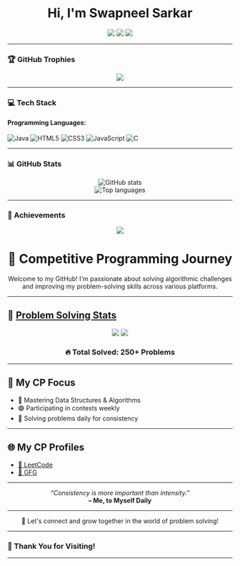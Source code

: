 <h1 align="center">Hi, I'm Swapneel Sarkar</h1>

<p align="center">
  <a href="https://www.linkedin.com/in/swapneel-sarkar-904944331?utm_source=share&utm_campaign=share_via&utm_content=profile&utm_medium=android_app"><img src="https://img.shields.io/badge/LinkedIn-blue?style=flat&logo=linkedin" /></a>
  <a href="mailto:sarkarswapneel14@gmail.com"><img src="https://img.shields.io/badge/Gmail-red?style=flat&logo=gmail&logoColor=white" /></a>
  <a href="https://leetcode.com/u/Swapneel14/"><img src="https://img.shields.io/badge/LeetCode-orange?style=flat&logo=leetcode&logoColor=white" /></a>
</p>

---

### 🏆 GitHub Trophies
<p align="center">
  <img src="https://github-profile-trophy.vercel.app/?username=Swapneel14&theme=algolia&column=7" />
</p>

---

### 💻 Tech Stack

#### Programming Languages:
![Java](https://img.shields.io/badge/Java-ED8B00?style=for-the-badge&logo=java&logoColor=white)
![HTML5](https://img.shields.io/badge/HTML5-e34c26?style=for-the-badge&logo=html5&logoColor=white)
![CSS3](https://img.shields.io/badge/CSS3-264de4?style=for-the-badge&logo=css3&logoColor=white)
![JavaScript](https://img.shields.io/badge/JavaScript-f7df1e?style=for-the-badge&logo=javascript&logoColor=black)
![C](https://img.shields.io/badge/C-00599C?style=for-the-badge&logo=c&logoColor=white)

---

### 📊 GitHub Stats

<p align="center">
  <img src="https://github-readme-stats.vercel.app/api?username=Swapneel14&show_icons=true&theme=radical" alt="GitHub stats" />
  <br />
  <img src="https://github-readme-stats.vercel.app/api/top-langs/?username=Swapneel14&layout=compact&theme=radical" alt="Top languages" />
</p>

---

### 🏁 Achievements

<p align="center">
  <img src="https://github-profile-trophy.vercel.app/?username=Swapneel14&theme=radical" />
</p>
<h1 align="center">🚀 Competitive Programming Journey</h1>

<p align="center">Welcome to my GitHub! I'm passionate about solving algorithmic challenges and improving my problem-solving skills across various platforms.</p>

---

## 🧠 <u>Problem Solving Stats</u>

<p align="center">
  <img src="https://img.shields.io/badge/LeetCode-200%2B-blue?style=for-the-badge&logo=leetcode" />
  <img src="https://img.shields.io/badge/GFG-60%2B-brightgreen?style=for-the-badge&logo=geeksforgeeks" />
</p>

<h3 align="center">🔥 Total Solved: <b>250+ Problems</b></h3>

---

## 🏹 My CP Focus

- 🔵 Mastering Data Structures & Algorithms
- 🟢 Participating in contests weekly
- 🚀 Solving problems daily for consistency

---

## 🌐 My CP Profiles

- [🔗 LeetCode](https://leetcode.com/u/Swapneel14/)
- [🔗 GFG](https://www.geeksforgeeks.org/user/sarkarswafmd7/?_gl=1*hn0i2p*_up*MQ..*_gs*MQ..&gclid=CjwKCAjwg7PDBhBxEiwAf1CVu7ryJga9GTTzjjztIyVGa0lTMbyJeZKfUQ42ylNSNA-RmhZtXQI4mhoCtyoQAvD_BwE&gbraid=0AAAAAC9yBkBtvL-Wu5tX1vxbVJ57yJ6QX)
---

<p align="center">
  <i>“Consistency is more important than intensity.”</i><br>
  <b>– Me, to Myself Daily</b>
</p>

---

<p align="center">
  📌 Let's connect and grow together in the world of problem solving!
</p>


---

### 🙌 Thank You for Visiting!

---



<!--
**Swapneel14/Swapneel14** is a ✨ _special_ ✨ repository because its `README.md` (this file) appears on your GitHub profile.

Here are some ideas to get you started:

- 🔭 I’m currently working on ...
- 🌱 I’m currently learning ...
- 👯 I’m looking to collaborate on ...
- 🤔 I’m looking for help with ...
- 💬 Ask me about ...
- 📫 How to reach me: ...
- 😄 Pronouns: ...
- ⚡ Fun fact: ...
-->
